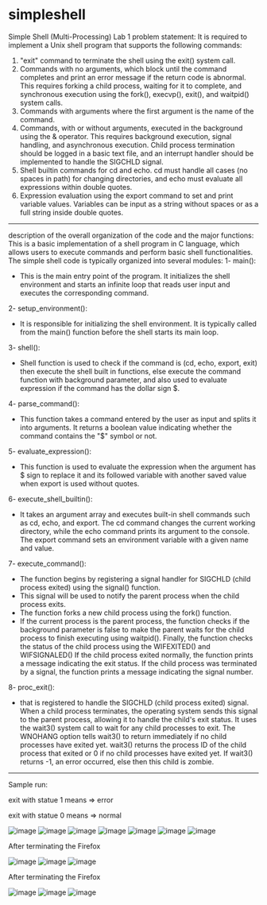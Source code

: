 # simpleshell
Simple Shell (Multi-Processing)
Lab 1
problem statement:
It is required to implement a Unix shell program that supports the following commands:
1. "exit" command to terminate the shell using the exit() system call.
2. Commands with no arguments, which block until the command completes and print an error
message if the return code is abnormal. This requires forking a child process, waiting for it
to complete, and synchronous execution using the fork(), execvp(), exit(), and waitpid()
system calls.
3. Commands with arguments where the first argument is the name of the command.
4. Commands, with or without arguments, executed in the background using the & operator.
This requires background execution, signal handling, and asynchronous execution. Child
process termination should be logged in a basic text file, and an interrupt handler should be
implemented to handle the SIGCHLD signal.
5. Shell builtin commands for cd and echo. cd must handle all cases (no spaces in path) for
changing directories, and echo must evaluate all expressions within double quotes.
6. Expression evaluation using the export command to set and print variable values. Variables
can be input as a string without spaces or as a full string inside double quotes.
------------------------------------------------------------------
description of the overall organization of the code and the major functions:
This is a basic implementation of a shell program in C language, which allows users to
execute commands and perform basic shell functionalities. The simple shell code is
typically organized into several modules:
1- main():
- This is the main entry point of the program. It initializes the shell environment and starts an
infinite loop that reads user input and executes the corresponding command.

2- setup_environment():
- It is responsible for initializing the shell environment. It is typically called from the main()
function before the shell starts its main loop.

3- shell():
- Shell function is used to check if the command is (cd, echo, export, exit) then execute the
shell built in functions, else execute the command function with background parameter, and
also used to evaluate expression if the command has the dollar sign $.

4- parse_command():
- This function takes a command entered by the user as input and splits it into arguments. It
returns a boolean value indicating whether the command contains the "$" symbol or not.

5- evaluate_expression():
- This function is used to evaluate the expression when the argument has $ sign to replace it
and its followed variable with another saved value when export is used without quotes.

6- execute_shell_builtin():
- It takes an argument array and executes built-in shell commands such as cd, echo, and
export. The cd command changes the current working directory, while the echo command
prints its argument to the console. The export command sets an environment variable with 
a given name and value.

7- execute_command():
- The function begins by registering a signal handler for SIGCHLD (child process exited)
using the signal() function.
- This signal will be used to notify the parent process when the child process exits.
- The function forks a new child process using the fork() function.
- If the current process is the parent process, the function checks if the background
parameter is false to make the parent waits for the child process to finish executing
using waitpid().
Finally, the function checks the status of the child process using the WIFEXITED() and
WIFSIGNALED() If the child process exited normally, the function prints a message
indicating the exit status. If the child process was terminated by a signal, the function
prints a message indicating the signal number.

8- proc_exit():
- that is registered to handle the SIGCHLD (child process exited) signal. When a child process
terminates, the operating system sends this signal to the parent process, allowing it to handle the
child's exit status. It uses the wait3() system call to wait for any child processes to exit. The
WNOHANG option tells wait3() to return immediately if no child processes have exited yet.
wait3() returns the process ID of the child process that exited or 0 if no child processes have exited
yet. If wait3() returns -1, an error occurred, else then this child is zombie.
------------------------------------------------------------------
Sample run:

exit with statue 1 means => error

exit with statue 0 means => normal

![image](https://user-images.githubusercontent.com/96303049/225118362-d752bb90-dea3-44b5-a90d-db8d26ced038.png)
![image](https://user-images.githubusercontent.com/96303049/225118401-6a84414b-ce4d-4690-a8a5-ceff29c941c8.png)
![image](https://user-images.githubusercontent.com/96303049/225118425-1bc7cd63-3ad1-4478-ae42-b3714f677145.png)
![image](https://user-images.githubusercontent.com/96303049/225118446-5da65df5-0a62-4209-b980-4e1d5584c099.png)
![image](https://user-images.githubusercontent.com/96303049/225118462-509d38c8-9068-42e7-aaf2-56231804f9e9.png)
![image](https://user-images.githubusercontent.com/96303049/225118481-03634e6f-7089-4c7c-b147-22e2f97e3eae.png)
![image](https://user-images.githubusercontent.com/96303049/225118500-ee907782-48d0-4b8e-a01b-d78871970b2d.png)

After terminating the Firefox

![image](https://user-images.githubusercontent.com/96303049/225118528-8dab4f14-fc53-418b-a222-ba179f2683f5.png)
![image](https://user-images.githubusercontent.com/96303049/225118553-a0ebb9bf-574f-4109-8a17-0eb384777e3e.png)
![image](https://user-images.githubusercontent.com/96303049/225118573-b541490c-620e-4595-8dc7-9464be239de2.png)

After terminating the Firefox

![image](https://user-images.githubusercontent.com/96303049/225118645-6da407b0-323e-413c-96cb-577673ce86f9.png)
![image](https://user-images.githubusercontent.com/96303049/225118672-ed05c820-fb16-4ff7-8135-61d403a87ce7.png)
![image](https://user-images.githubusercontent.com/96303049/225118695-e79c781d-98ac-41e1-86bd-462b5c1f0103.png)
